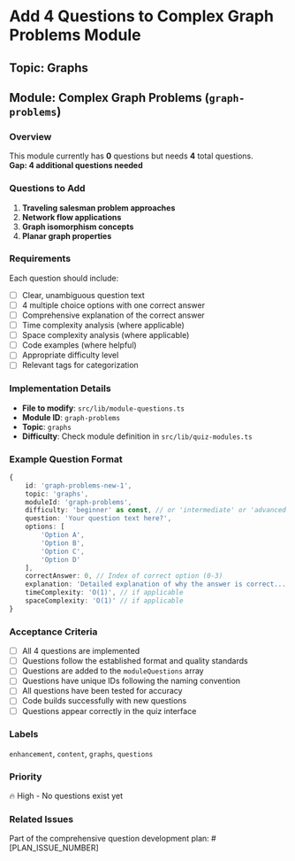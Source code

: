 # Add 4 Questions to Complex Graph Problems Module

## Topic: Graphs
## Module: Complex Graph Problems (`graph-problems`)

### Overview
This module currently has **0** questions but needs **4** total questions.  
**Gap: 4 additional questions needed**

### Questions to Add

1. **Traveling salesman problem approaches**
2. **Network flow applications**
3. **Graph isomorphism concepts**
4. **Planar graph properties**

### Requirements
Each question should include:
- [ ] Clear, unambiguous question text
- [ ] 4 multiple choice options with one correct answer
- [ ] Comprehensive explanation of the correct answer
- [ ] Time complexity analysis (where applicable)
- [ ] Space complexity analysis (where applicable)
- [ ] Code examples (where helpful)
- [ ] Appropriate difficulty level
- [ ] Relevant tags for categorization

### Implementation Details
- **File to modify**: `src/lib/module-questions.ts`
- **Module ID**: `graph-problems`
- **Topic**: `graphs`
- **Difficulty**: Check module definition in `src/lib/quiz-modules.ts`

### Example Question Format
```typescript
{
    id: 'graph-problems-new-1',
    topic: 'graphs',
    moduleId: 'graph-problems',
    difficulty: 'beginner' as const, // or 'intermediate' or 'advanced'
    question: 'Your question text here?',
    options: [
        'Option A',
        'Option B', 
        'Option C',
        'Option D'
    ],
    correctAnswer: 0, // Index of correct option (0-3)
    explanation: 'Detailed explanation of why the answer is correct...',
    timeComplexity: 'O(1)', // if applicable
    spaceComplexity: 'O(1)' // if applicable
}
```

### Acceptance Criteria
- [ ] All 4 questions are implemented
- [ ] Questions follow the established format and quality standards
- [ ] Questions are added to the `moduleQuestions` array
- [ ] Questions have unique IDs following the naming convention
- [ ] All questions have been tested for accuracy
- [ ] Code builds successfully with new questions
- [ ] Questions appear correctly in the quiz interface

### Labels
`enhancement`, `content`, `graphs`, `questions`

### Priority
🔥 High - No questions exist yet

### Related Issues
Part of the comprehensive question development plan: #[PLAN_ISSUE_NUMBER]